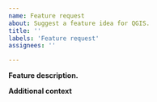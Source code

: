 ```yaml
---
name: Feature request
about: Suggest a feature idea for QGIS.
title: ''
labels: 'Feature request'
assignees: ''

---
```


**Feature description.**
<!-- A clear and concise description of what you want to happen. Ex. QGIS would rock even more if [...] -->


**Additional context**
<!-- Add any other context or screenshots about the feature request here. Open source is community driven, please consider a way to support this work either by hiring developers, supporting the QGIS project, find someone to submit a pull request.
If the change required is important, you should consider writing a [QGIS Enhancement Proposal](https://github.com/qgis/QGIS-Enhancement-Proposals/issues) (QEP) or hiring someone to, and announce your work on the lists. -->
